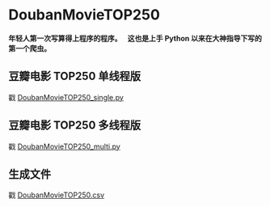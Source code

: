 # DoubanMovieTOP250  

**年轻人第一次写算得上程序的程序。**  
**这也是上手 Python 以来在大神指导下写的第一个爬虫。**  

## 豆瓣电影 TOP250 单线程版
戳 [DoubanMovieTOP250_single.py](https://github.com/oldwhale/DoubanMovieTOP250/blob/master/DoubanMovieTOP250_single.py)
## 豆瓣电影 TOP250 多线程版
戳 [DoubanMovieTOP250_multi.py](https://github.com/oldwhale/DoubanMovieTOP250/blob/master/DoubanMovieTOP250_multi.py)
## 生成文件
戳 [DoubanMovieTOP250.csv](https://github.com/oldwhale/DoubanMovieTOP250/blob/master/DoubanMovieTOP250.csv)
